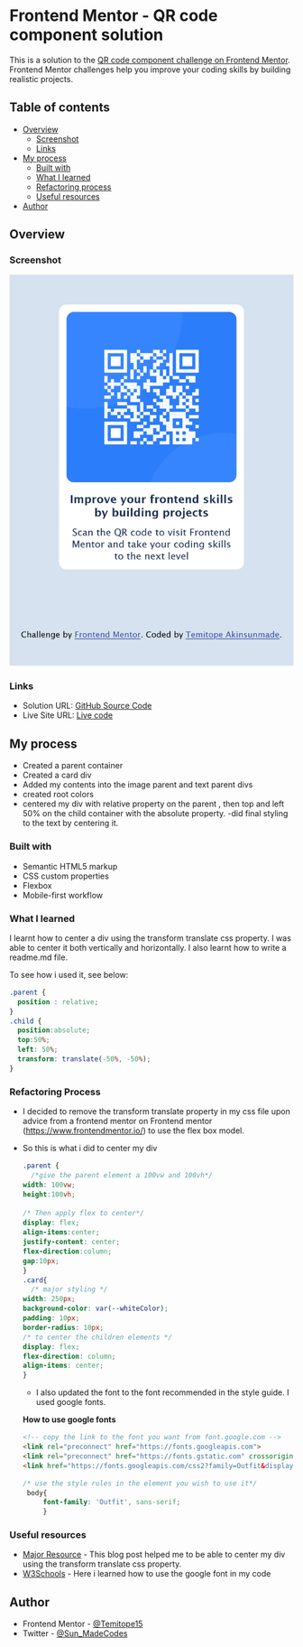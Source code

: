 # Frontend Mentor - QR code component solution

This is a solution to the [QR code component challenge on Frontend Mentor](https://www.frontendmentor.io/challenges/qr-code-component-iux_sIO_H). Frontend Mentor challenges help you improve your coding skills by building realistic projects. 

## Table of contents

- [Overview](#overview)
  - [Screenshot](#screenshot)
  - [Links](#links)
- [My process](#my-process)
  - [Built with](#built-with)
  - [What I learned](#what-i-learned)
  - [Refactoring process](#refactoring-process)
  - [Useful resources](#useful-resources)
- [Author](#author)



## Overview

### Screenshot

![](./images/QR_CODE-SCREENSHOT.png)


### Links

- Solution URL: [GitHub Source Code](https://github.com/Temitope15/frontend-mentor-1)
- Live Site URL: [Live code](https://temitope15.github.io/frontend-mentor-1/)

## My process

- Created a parent container
- Created a card div
- Added my contents into the image parent and text parent divs
- created root colors
- centered my div with relative property on the parent , then top  and left 50% on the child container with the absolute property.
-did final styling to the text by centering it. 

### Built with

- Semantic HTML5 markup
- CSS custom properties
- Flexbox
- Mobile-first workflow


### What I learned

I learnt how to center a div using the transform translate css property. I was able to center it both vertically and horizontally. I also learnt how to write a readme.md file.

To see how i used it, see below:


```css
.parent {
  position : relative;
}
.child {
  position:absolute;
  top:50%;
  left: 50%;
  transform: translate(-50%, -50%);
}
```
### Refactoring Process
- I decided to remove the transform translate property in my css file upon advice from a frontend mentor on Frontend mentor (https://www.frontendmentor.io/) to use the flex box model.
- So this is what i did to center my div
  ```css
  .parent {
    /*give the parent element a 100vw and 100vh*/
  width: 100vw;
  height:100vh;

  /* Then apply flex to center*/
  display: flex;
  align-items:center;
  justify-content: center;
  flex-direction:column;
  gap:10px;
  }
  .card{
    /* major styling */
  width: 250px;
  background-color: var(--whiteColor);
  padding: 10px;
  border-radius: 10px;
  /* to center the children elements */
  display: flex;
  flex-direction: column;
  align-items: center;
  }
  ```

  - I also updated the font to the font recommended in the style guide. I used google fonts.

  **How to use google fonts**
  ```html
  <!-- copy the link to the font you want from font.google.com -->
  <link rel="preconnect" href="https://fonts.googleapis.com">
  <link rel="preconnect" href="https://fonts.gstatic.com" crossorigin>
  <link href="https://fonts.googleapis.com/css2?family=Outfit&display=swap" rel="stylesheet">
  ```
   ```css
   /* use the style rules in the element you wish to use it*/
    body{
        font-family: 'Outfit', sans-serif;
        }
   ```
### Useful resources

- [Major Resource](https://www.freecodecamp.org/news/how-to-center-anything-with-css-align-a-div-text-and-more/) - This blog post helped me to be able to center my div using the transform translate css property.
- [W3Schools](https://www.w3schools.com/css/css_font_google.asp) - Here i learned how to use the google font in my code

## Author

- Frontend Mentor - [@Temitope15](https://www.frontendmentor.io/profile/Temitope15)
- Twitter - [@Sun_MadeCodes](https://www.twitter.com/Sun_MadeCodes)




